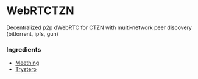 # WebRTCTZN

Decentralized p2p dWebRTC for CTZN with multi-network peer discovery (bittorrent, ipfs, gun)


### Ingredients

* [Meething](https://github.com/meething)
* [Trystero](https://github.com/dmotz/trystero)
